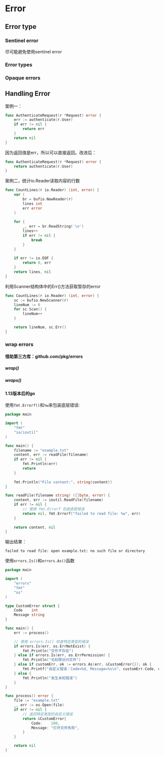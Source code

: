 # Error

## Error type

### Sentinel error

尽可能避免使用sentinel error

### Error types

### Opaque errors

## Handling Error

案例一：

```go
func AuthenticateRequest(r *Request) error {
	err := authenticate(r.User)
	if err != nil {
		return err
	}
	return nil
}
```

因为返回值是err，所以可以直接返回。改进后：

```go
func AuthenticateRequest(r *Request) error {
    return authenticate(r.User)
}
```



案例二，统计io.Reader读取内容的行数

```go
func CountLines(r io.Reader) (int, error) {
    var (
        br = bufio.NewReader(r)
        lines int
        err error
    )
    
    for {
        _, err = br.ReadString('\n')
        lines++
        if err != nil {
            break
        }
    }
    
    if err != io.EOF {
		return 0, err
    }
    return lines, nil
}
```

利用Scanner结构体中的Err()方法获取暂存的error

```go
func CountLines(r io.Reader) (int, error) {
	sc := bufio.NewScanner(r)
	lineNum := 0
	for sc.Scan() {
		lineNum++
	}

	return lineNum, sc.Err()
}
```

### wrap errors

#### 借助第三方库：github.com/pkg/errors

##### wrap()

##### wraps()



#### 1.13版本后的go

使用`fmt.Errorf()`和`%w`来包装底层错误:

```go
package main

import (
	"fmt"
	"io/ioutil"
)

func main() {
	filename := "example.txt"
	content, err := readFile(filename)
	if err != nil {
		fmt.Println(err)
		return
	}
	
	fmt.Println("File content:", string(content))
}

func readFile(filename string) ([]byte, error) {
	content, err := ioutil.ReadFile(filename)
	if err != nil {
		// 使用 fmt.Errorf 包装底层错误
		return nil, fmt.Errorf("failed to read file: %w", err)
	}
	
	return content, nil
}
```

输出结果：

```
failed to read file: open example.txt: no such file or directory
```





使用`errors.Is()`和`errors.As()`函数

```go
package main

import (
	"errors"
	"fmt"
	"os"
)

type CustomError struct {
	Code    int
	Message string
}

func main() {
	err := process()

	// 使用 errors.Is() 检查特定类型的错误
	if errors.Is(err, os.ErrNotExist) {
		fmt.Println("文件不存在")
	} else if errors.Is(err, os.ErrPermission) {
		fmt.Println("无权限访问文件")
	} else if customErr, ok := errors.As(err, &CustomError{}); ok {
		fmt.Printf("自定义错误：Code=%d, Message=%s\n", customErr.Code, customErr.Message)
	} else {
		fmt.Println("发生未知错误")
	}
}

func process() error {
	file := "example.txt"
	_, err := os.Open(file)
	if err != nil {
		// 返回特定类型的自定义错误
		return &CustomError{
			Code:    100,
			Message: "打开文件失败",
		}
	}

	return nil
}
```

